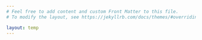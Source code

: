 ```yaml
---
# Feel free to add content and custom Front Matter to this file.
# To modify the layout, see https://jekyllrb.com/docs/themes/#overriding-theme-defaults

layout: temp
---
```

